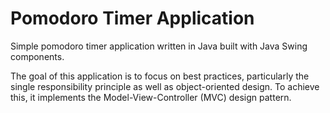 # Pomodoro Timer Application

Simple pomodoro timer application written in Java built with Java Swing components.

The goal of this application is to focus on best practices, particularly the single
responsibility principle as well as object-oriented design.  To achieve this, it
implements the Model-View-Controller (MVC) design pattern.
